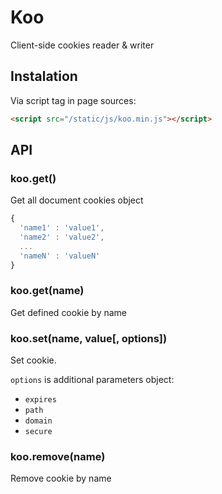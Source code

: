 # Koo

  Client-side cookies reader & writer

## Instalation

  Via script tag in page sources:

```html
<script src="/static/js/koo.min.js"></script>
```

## API

### koo.get()

  Get all document cookies object

```js
{
  'name1' : 'value1',
  'name2' : 'value2',
  ...
  'nameN' : 'valueN'
}
```

### koo.get(name)

  Get defined cookie by name

### koo.set(name, value[, options])

  Set cookie.

  `options` is additional parameters object:

  * `expires`
  * `path`
  * `domain`
  * `secure`

### koo.remove(name)

  Remove cookie by name